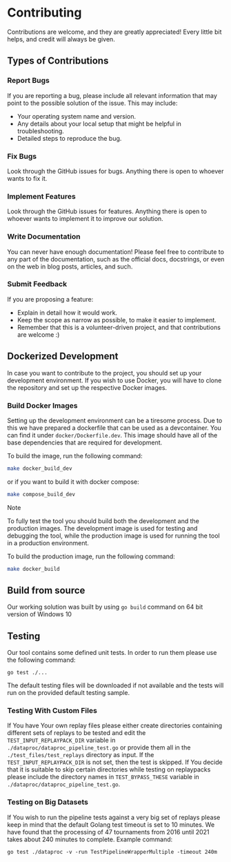 # Contributing

Contributions are welcome, and they are greatly appreciated! Every little bit
helps, and credit will always be given.

## Types of Contributions

### Report Bugs

If you are reporting a bug, please include all relevant information that may point to the possible solution of the issue. This may include:

* Your operating system name and version.
* Any details about your local setup that might be helpful in troubleshooting.
* Detailed steps to reproduce the bug.

### Fix Bugs

Look through the GitHub issues for bugs. Anything there is open to whoever wants to fix it.

### Implement Features

Look through the GitHub issues for features. Anything there is open to whoever wants to implement it to improve our solution.

### Write Documentation

You can never have enough documentation! Please feel free to contribute to any
part of the documentation, such as the official docs, docstrings, or even
on the web in blog posts, articles, and such.

### Submit Feedback

If you are proposing a feature:

* Explain in detail how it would work.
* Keep the scope as narrow as possible, to make it easier to implement.
* Remember that this is a volunteer-driven project, and that contributions
  are welcome :)

## Dockerized Development

In case you want to contribute to the project, you should set up your development environment. If you wish to use Docker, you will have to clone the repository and set up the respective Docker images.

### Build Docker Images

Setting up the development environment can be a tiresome process. Due to this we have prepared a dockerfile that can be used as a devcontainer. You can find it under `docker/Dockerfile.dev`. This image should have all of the base dependencies that are required for development.

To build the image, run the following command:

```sh
make docker_build_dev
```

or if you want to build it with docker compose:

```sh
make compose_build_dev
```

> [!NOTE]
> To fully test the tool you should build both the development and the production images.
> The development image is used for testing and debugging the tool, while the production image is used for running the tool in a production environment.

To build the production image, run the following command:

```sh
make docker_build
```

## Build from source

Our working solution was built by using ```go build``` command on 64 bit version of Windows 10

## Testing

Our tool contains some defined unit tests. In order to run them please use the following command:

```go test ./...```

The default testing files will be downloaded if not available and the tests will run on the provided default testing sample.

### Testing With Custom Files

If You have Your own replay files please either create directories containing different sets of replays to be tested and edit the ```TEST_INPUT_REPLAYPACK_DIR``` variable in ```./dataproc/dataproc_pipeline_test.go``` or provide them all in the ```./test_files/test_replays``` directory as input. If the ```TEST_INPUT_REPLAYPACK_DIR``` is not set, then the test is skipped. If You decide that it is suitable to skip certain directories while testing on replaypacks please include the directory names in ```TEST_BYPASS_THESE``` variable in ```./dataproc/dataproc_pipeline_test.go```.

### Testing on Big Datasets

If You wish to run the pipeline tests against a very big set of replays please keep in mind that the default Golang test timeout is set to 10 minutes. We have found that the processing of 47 tournaments from 2016 until 2021 takes about 240 minutes to complete. Example command:

```go test ./dataproc -v -run TestPipelineWrapperMultiple -timeout 240m```